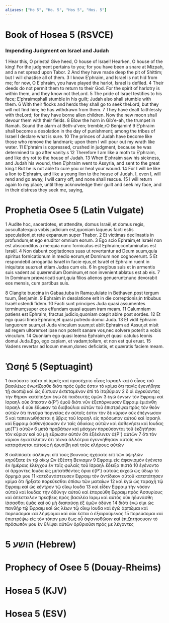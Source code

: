 ```yaml
---
aliases: ["Ho 5", "Ho. 5", "Hos 5", "Hos. 5"]
---
```



# Book of Hosea 5 (RSVCE)

### Impending Judgment on Israel and Judah
1 Hear this, O priests! Give heed, O house of Israel! Hearken, O house of the king! For the judgment pertains to you; for you have been a snare at Mizpah, and a net spread upon Tabor.
2 And they have made deep the pit of Shittim; but I will chastise all of them.
3 I know Eʹphraim, and Israel is not hid from me; for now, O Eʹphraim, you have played the harlot, Israel is defiled.
4 Their deeds do not permit them to return to their God. For the spirit of harlotry is within them, and they know not theLord.
5 The pride of Israel testifies to his face; Eʹphraimqshall stumble in his guilt; Judah also shall stumble with them.
6 With their flocks and herds they shall go to seek theLord, but they will not find him; he has withdrawn from them.
7 They have dealt faithlessly with theLord; for they have borne alien children. Now the new moon shall devour them with their fields.
8 Blow the horn in Gibʹe-ah, the trumpet in Ramah. Sound the alarm at Beth-aʹven; tremble,rO Benjamin!
9 Eʹphraim shall become a desolation in the day of punishment; among the tribes of Israel I declare what is sure.
10 The princes of Judah have become like those who remove the landmark; upon them I will pour out my wrath like water.
11 Eʹphraim is oppressed, crushed in judgment, because he was determined to go after vanity.s
12 Therefore I am like a moth to Eʹphraim, and like dry rot to the house of Judah.
13 When Eʹphraim saw his sickness, and Judah his wound, then Eʹphraim went to Assyria, and sent to the great king.t But he is not able to cure you or heal your wound.
14 For I will be like a lion to Eʹphraim, and like a young lion to the house of Judah. I, even I, will rend and go away, I will carry off, and none shall rescue.
15 I will return again to my place, until they acknowledge their guilt and seek my face, and in their distress they seek me, saying,


# Prophetia Osee 5 (Latin Vulgate)

1 Audite hoc, sacerdotes, et attendite, domus Israël,et domus regis, auscultate:quia vobis judicium est,quoniam laqueus facti estis speculationi,et rete expansum super Thabor.
2 Et victimas declinastis in profundum;et ego eruditor omnium eorum.
3 Ego scio Ephraim,et Israël non est absconditus a me:quia nunc fornicatus est Ephraim;contaminatus est Israël.
4 Non dabunt cogitationes suas ut revertantur ad Deum suum,quia spiritus fornicationum in medio eorum,et Dominum non cognoverunt.
5 Et respondebit arrogantia Israël in facie ejus,et Israël et Ephraim ruent in iniquitate sua:ruet etiam Judas cum eis.
6 In gregibus suis et in armentis suis vadent ad quærendum Dominum,et non invenient:ablatus est ab eis.
7 In Dominum prævaricati sunt,quia filios alienos genuerunt:nunc devorabit eos mensis, cum partibus suis.

8 Clangite buccina in Gabaa,tuba in Rama;ululate in Bethaven,post tergum tuum, Benjamin.
9 Ephraim in desolatione erit in die correptionis;in tribubus Israël ostendi fidem.
10 Facti sunt principes Juda quasi assumentes terminum;super eos effundam quasi aquam iram meam.
11 Calumniam patiens est Ephraim, fractus judicio,quoniam cœpit abire post sordes.
12 Et ego quasi tinea Ephraim,et quasi putredo domui Juda.
13 Et vidit Ephraim languorem suum,et Juda vinculum suum;et abiit Ephraim ad Assur,et misit ad regem ultorem:et ipse non poterit sanare vos,nec solvere poterit a vobis vinculum.
14 Quoniam ego quasi leæna Ephraim,et quasi catulus leonis domui Juda.Ego, ego capiam, et vadam;tollam, et non est qui eruat.
15 Vadens revertar ad locum meum,donec deficiatis, et quæratis faciem meam.


# Ὡσηέ 5 (Septuagint)

1 ἀκούσατε ταῦτα οἱ ἱερεῖς καὶ προσέχετε οἶκος Ισραηλ καὶ ὁ οἶκος τοῦ βασιλέως ἐνωτίζεσθε διότι πρὸς ὑμᾶς ἐστιν τὸ κρίμα ὅτι παγὶς ἐγενήθητε τῇ σκοπιᾷ καὶ ὡς δίκτυον ἐκτεταμένον ἐπὶ τὸ ἰταβύριον
2 ὃ οἱ ἀγρεύοντες τὴν θήραν κατέπηξαν ἐγὼ δὲ παιδευτὴς ὑμῶν
3 ἐγὼ ἔγνων τὸν Εφραιμ καὶ Ισραηλ οὐκ ἄπεστιν ἀ{P'} ἐμοῦ διότι νῦν ἐξεπόρνευσεν Εφραιμ ἐμιάνθη Ισραηλ
4 οὐκ ἔδωκαν τὰ διαβούλια αὐτῶν τοῦ ἐπιστρέψαι πρὸς τὸν θεὸν αὐτῶν ὅτι πνεῦμα πορνείας ἐν αὐτοῖς ἐστιν τὸν δὲ κύριον οὐκ ἐπέγνωσαν
5 καὶ ταπεινωθήσεται ἡ ὕβρις τοῦ Ισραηλ εἰς πρόσωπον αὐτοῦ καὶ Ισραηλ καὶ Εφραιμ ἀσθενήσουσιν ἐν ταῖς ἀδικίαις αὐτῶν καὶ ἀσθενήσει καὶ Ιουδας με{T'} αὐτῶν
6 μετὰ προβάτων καὶ μόσχων πορεύσονται τοῦ ἐκζητῆσαι τὸν κύριον καὶ οὐ μὴ εὕρωσιν αὐτόν ὅτι ἐξέκλινεν ἀ{P'} αὐτῶν
7 ὅτι τὸν κύριον ἐγκατέλιπον ὅτι τέκνα ἀλλότρια ἐγεννήθησαν αὐτοῖς νῦν καταφάγεται αὐτοὺς ἡ ἐρυσίβη καὶ τοὺς κλήρους αὐτῶν

8 σαλπίσατε σάλπιγγι ἐπὶ τοὺς βουνούς ἠχήσατε ἐπὶ τῶν ὑψηλῶν κηρύξατε ἐν τῷ οἴκῳ Ων ἐξέστη Βενιαμιν
9 Εφραιμ εἰς ἀφανισμὸν ἐγένετο ἐν ἡμέραις ἐλέγχου ἐν ταῖς φυλαῖς τοῦ Ισραηλ ἔδειξα πιστά
10 ἐγένοντο οἱ ἄρχοντες Ιουδα ὡς μετατιθέντες ὅρια ἐ{P'} αὐτοὺς ἐκχεῶ ὡς ὕδωρ τὸ ὅρμημά μου
11 κατεδυνάστευσεν Εφραιμ τὸν ἀντίδικον αὐτοῦ κατεπάτησεν κρίμα ὅτι ἤρξατο πορεύεσθαι ὀπίσω τῶν ματαίων
12 καὶ ἐγὼ ὡς ταραχὴ τῷ Εφραιμ καὶ ὡς κέντρον τῷ οἴκῳ Ιουδα
13 καὶ εἶδεν Εφραιμ τὴν νόσον αὐτοῦ καὶ Ιουδας τὴν ὀδύνην αὐτοῦ καὶ ἐπορεύθη Εφραιμ πρὸς Ἀσσυρίους καὶ ἀπέστειλεν πρέσβεις πρὸς βασιλέα Ιαριμ καὶ αὐτὸς οὐκ ἠδυνάσθη ἰάσασθαι ὑμᾶς καὶ οὐ μὴ διαπαύσῃ ἐξ ὑμῶν ὀδύνη
14 διότι ἐγώ εἰμι ὡς πανθὴρ τῷ Εφραιμ καὶ ὡς λέων τῷ οἴκῳ Ιουδα καὶ ἐγὼ ἁρπῶμαι καὶ πορεύσομαι καὶ λήμψομαι καὶ οὐκ ἔσται ὁ ἐξαιρούμενος
15 πορεύσομαι καὶ ἐπιστρέψω εἰς τὸν τόπον μου ἕως οὗ ἀφανισθῶσιν καὶ ἐπιζητήσουσιν τὸ πρόσωπόν μου ἐν θλίψει αὐτῶν ὀρθριοῦσι πρός με λέγοντες


# 5 הושע (Hebrew)


# Prophecy of Osee 5 (Douay-Rheims)


# Hosea 5 (KJV)


# Hosea 5 (ESV)

